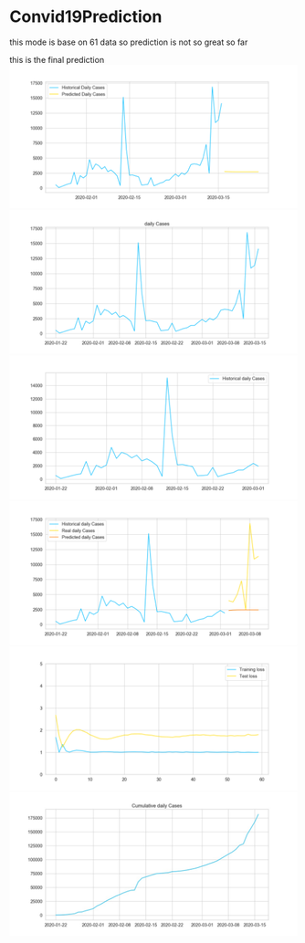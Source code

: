 # Convid19Prediction

this mode is base on 61 data so prediction is not so great so far


this is the final prediction      
![prediction](images/final.png)
![daily cases](images/dailycases.png)
![history_daily_cases](images/history_daily_cases.png)
![prediction](images/Figure_1.png)
![model Test](images/train_test_lost.png)
![data](images/corona_1.jpeg)
